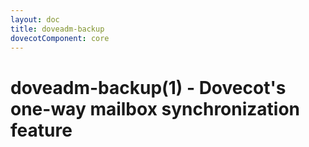 ```yaml
---
layout: doc
title: doveadm-backup
dovecotComponent: core
---
```


# doveadm-backup(1) - Dovecot's one-way mailbox synchronization feature

<!-- @include: include/doveadm-backup-sync.inc -->
